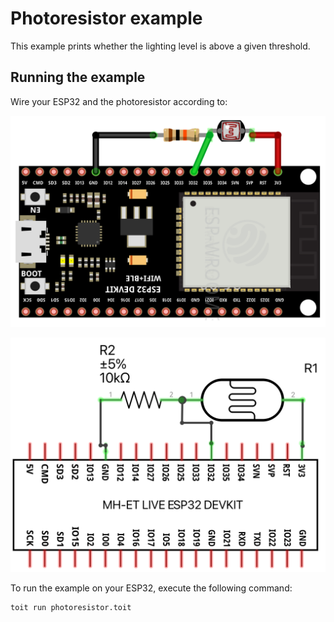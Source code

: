 # Photoresistor example

This example prints whether the lighting level is above a given threshold.

## Running the example

Wire your ESP32 and the photoresistor according to:

![Alt text](./photoresistor_breadboard.png "Photoresistor example - breadboard overview")

![Alt text](./photoresistor_schematic.png "Photoresistor example - schematic circuit")

To run the example on your ESP32, execute the following command:

```bash
toit run photoresistor.toit
```
